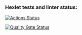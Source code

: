 ### Hexlet tests and linter status:
[![Actions Status](https://github.com/AnastasiaVetlugina/frontend-project-46/actions/workflows/hexlet-check.yml/badge.svg)](https://github.com/AnastasiaVetlugina/frontend-project-46/actions)

[![Quality Gate Status](https://sonarcloud.io/api/project_badges/measure?project=AnastasiaVetlugina_frontend-project-462&metric=alert_status)](https://sonarcloud.io/summary/new_code?id=AnastasiaVetlugina_frontend-project-462)